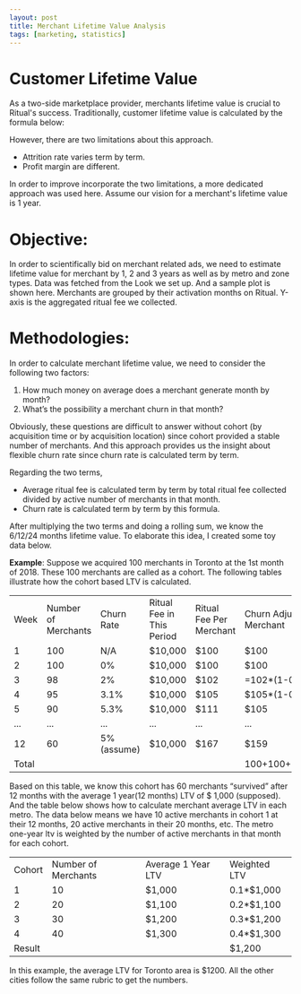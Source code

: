 ```yaml
---
layout: post
title: Merchant Lifetime Value Analysis
tags: [marketing, statistics]
---
```


# Customer Lifetime Value

As a two-side marketplace provider, merchants lifetime value is crucial to Ritual's success. Traditionally, customer lifetime value is calculated by the formula below:

However, there are two limitations about this approach.

- Attrition rate varies term by term.
- Profit margin are different.

In order to improve incorporate the two limitations, a more dedicated approach was used here. Assume our vision for a merchant's lifetime value is 1 year.


# Objective:

In order to scientifically bid on merchant related ads, we need to estimate lifetime value for merchant by 1, 2 and 3 years as well as by metro and zone types. Data was fetched from the Look we set up. And a sample plot is shown here. Merchants are grouped by their activation months on Ritual. Y-axis is the aggregated ritual fee we collected.


# Methodologies:

In order to calculate merchant lifetime value, we need to consider the following two factors:


1. How much money on average does a merchant generate month by month?
2. What’s the possibility a merchant churn in that month?

Obviously, these questions are difficult to answer without cohort (by acquisition time or by acquisition location) since cohort provided a stable number of merchants. And this approach provides us the insight about flexible churn rate since churn rate is calculated term by term.



Regarding the two terms,

*   Average ritual fee is calculated term by term by total ritual fee collected divided by active number of merchants in that month.
*   Churn rate is calculated term by term by this formula.


After multiplying the two terms and doing a rolling sum, we know the 6/12/24 months lifetime value. To elaborate this idea, I created some toy data below.

**Example**: Suppose we acquired 100 merchants in Toronto at the 1st month of 2018. These 100 merchants are called as a cohort. The following tables illustrate how the cohort based LTV is calculated.


<table>
  <tr>
   <td>Week
   </td>
   <td>Number of Merchants
   </td>
   <td>Churn Rate
   </td>
   <td>Ritual Fee in This Period
   </td>
   <td>Ritual Fee Per Merchant
   </td>
   <td>Churn Adjusted Ritual Fee per Merchant
   </td>
  </tr>
  <tr>
   <td>1
   </td>
   <td>100
   </td>
   <td>N/A
   </td>
   <td>$10,000
   </td>
   <td>$100
   </td>
   <td>$100
   </td>
  </tr>
  <tr>
   <td>2
   </td>
   <td>100
   </td>
   <td>0%
   </td>
   <td>$10,000
   </td>
   <td>$100
   </td>
   <td>$100
   </td>
  </tr>
  <tr>
   <td>3
   </td>
   <td>98
   </td>
   <td>2%
   </td>
   <td>$10,000
   </td>
   <td>$102
   </td>
   <td>=102*(1-0.02) = $100
   </td>
  </tr>
  <tr>
   <td>4
   </td>
   <td>95
   </td>
   <td>3.1%
   </td>
   <td>$10,000
   </td>
   <td>$105
   </td>
   <td>$105*(1-0.031)=102
   </td>
  </tr>
  <tr>
   <td>5
   </td>
   <td>90
   </td>
   <td>5.3%
   </td>
   <td>$10,000
   </td>
   <td>$111
   </td>
   <td>$105
   </td>
  </tr>
  <tr>
   <td>...
   </td>
   <td>...
   </td>
   <td>...
   </td>
   <td>...
   </td>
   <td>...
   </td>
   <td>...
   </td>
  </tr>
  <tr>
   <td>12
   </td>
   <td>60
   </td>
   <td>5% (assume)
   </td>
   <td>$10,000
   </td>
   <td>$167
   </td>
   <td>$159
   </td>
  </tr>
  <tr>
   <td>Total
   </td>
   <td>
   </td>
   <td>
   </td>
   <td>
   </td>
   <td>
   </td>
   <td>100+100+100+102+105+.....+159
   </td>
  </tr>
</table>


Based on this table, we know this cohort has 60 merchants “survived” after 12 months with the average 1 year(12 months) LTV of $ 1,000 (supposed). And the table below shows how to calculate merchant average LTV in each metro. The data below means we have 10 active merchants in cohort 1 at their 12 months, 20 active merchants in their 20 months, etc. The metro one-year ltv is weighted by the number of active merchants in that month for each cohort.


<table>
  <tr>
   <td>Cohort
   </td>
   <td>Number of Merchants
   </td>
   <td>Average 1 Year LTV
   </td>
   <td>Weighted LTV
   </td>
  </tr>
  <tr>
   <td>1
   </td>
   <td>10
   </td>
   <td>$1,000
   </td>
   <td>0.1*$1,000
   </td>
  </tr>
  <tr>
   <td>2
   </td>
   <td>20
   </td>
   <td>$1,100
   </td>
   <td>0.2*$1,100
   </td>
  </tr>
  <tr>
   <td>3
   </td>
   <td>30
   </td>
   <td>$1,200
   </td>
   <td>0.3*$1,200
   </td>
  </tr>
  <tr>
   <td>4
   </td>
   <td>40
   </td>
   <td>$1,300
   </td>
   <td>0.4*$1,300
   </td>
  </tr>
  <tr>
   <td>Result
   </td>
   <td>
   </td>
   <td>
   </td>
   <td>$1,200
   </td>
  </tr>
</table>


In this example, the average LTV for Toronto area is $1200. All the other cities follow the same rubric to get the numbers.
